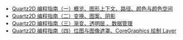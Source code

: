 * [Quartz2D 编程指南（一）概览、图形上下文、路径、颜色与颜色空间](http://www.jianshu.com/p/eb6bd4b0f9a5)
* [Quartz2D 编程指南（二）变换、图案、阴影](http://www.jianshu.com/p/410ab8e24d02)
* [Quartz2D 编程指南（三）渐变、透明层 、数据管理](http://www.jianshu.com/p/e04a151ec01b)
* [Quartz2D 编程指南（四）位图与图像遮罩、CoreGraphics 绘制 Layer](http://www.jianshu.com/p/325e842dd617)
